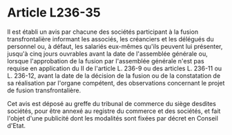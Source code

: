 # Article L236-35

Il est établi un avis par chacune des sociétés participant à la fusion transfrontalière informant les associés, les créanciers et les délégués du personnel ou, à défaut, les salariés eux-mêmes qu'ils peuvent lui présenter, jusqu'à cinq jours ouvrables avant la date de l'assemblée générale ou, lorsque l'approbation de la fusion par l'assemblée générale n'est pas requise en application du II de l'article L. 236-9 ou des articles L. 236-11 ou L. 236-12, avant la date de la décision de la fusion ou de la constatation de sa réalisation par l'organe compétent, des observations concernant le projet de fusion transfrontalière.

Cet avis est déposé au greffe du tribunal de commerce du siège desdites sociétés, pour être annexé au registre du commerce et des sociétés, et fait l'objet d'une publicité dont les modalités sont fixées par décret en Conseil d'Etat.
